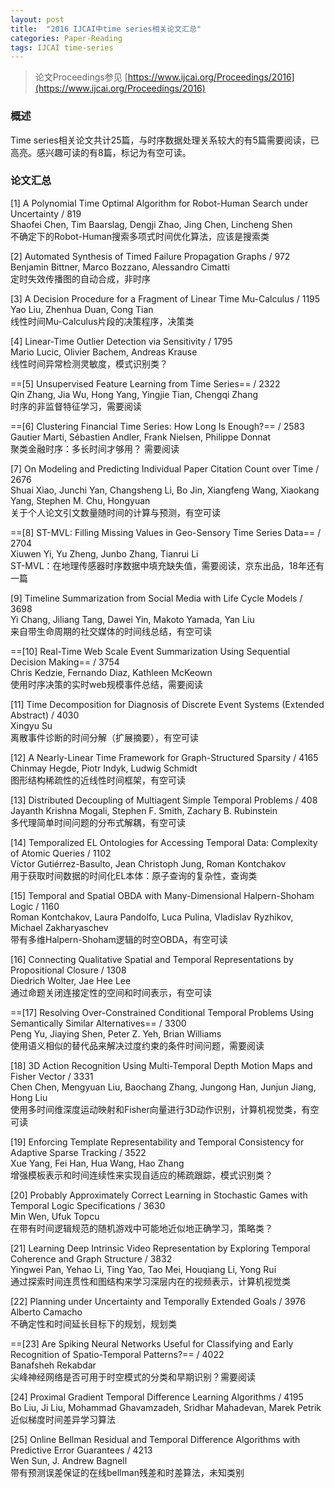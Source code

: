 ```yaml
---
layout: post
title:  "2016 IJCAI中time series相关论文汇总"
categories: Paper-Reading
tags: IJCAI time-series
---
```


> 论文Proceedings参见 [https://www.ijcai.org/Proceedings/2016](https://www.ijcai.org/Proceedings/2016)

### 概述
Time series相关论文共计25篇，与时序数据处理关系较大的有5篇需要阅读，已高亮。感兴趣可读的有8篇，标记为有空可读。  

### 论文汇总
[1] A Polynomial Time Optimal Algorithm for Robot-Human Search under Uncertainty / 819  
Shaofei Chen, Tim Baarslag, Dengji Zhao, Jing Chen, Lincheng Shen  
不确定下的Robot-Human搜索多项式时间优化算法，应该是搜索类  

[2] Automated Synthesis of Timed Failure Propagation Graphs / 972  
Benjamin Bittner, Marco Bozzano, Alessandro Cimatti  
定时失效传播图的自动合成，非时序  

[3] A Decision Procedure for a Fragment of Linear Time Mu-Calculus / 1195  
Yao Liu, Zhenhua Duan, Cong Tian  
线性时间Mu-Calculus片段的决策程序，决策类  

[4] Linear-Time Outlier Detection via Sensitivity / 1795  
Mario Lucic, Olivier Bachem, Andreas Krause  
线性时间异常检测灵敏度，模式识别类？  

==[5] Unsupervised Feature Learning from Time Series== / 2322  
Qin Zhang, Jia Wu, Hong Yang, Yingjie Tian, Chengqi Zhang  
时序的非监督特征学习，需要阅读  

==[6] Clustering Financial Time Series: How Long Is Enough?== / 2583  
Gautier Marti, Sébastien Andler, Frank Nielsen, Philippe Donnat  
聚类金融时序：多长时间才够用？ 需要阅读  

[7] On Modeling and Predicting Individual Paper Citation Count over Time / 2676  
Shuai Xiao, Junchi Yan, Changsheng Li, Bo Jin, Xiangfeng Wang, Xiaokang Yang, Stephen M. Chu, Hongyuan  
关于个人论文引文数量随时间的计算与预测，有空可读  

==[8] ST-MVL: Filling Missing Values in Geo-Sensory Time Series Data== / 2704  
Xiuwen Yi, Yu Zheng, Junbo Zhang, Tianrui Li  
ST-MVL：在地理传感器时序数据中填充缺失值，需要阅读，京东出品，18年还有一篇  

[9] Timeline Summarization from Social Media with Life Cycle Models / 3698  
Yi Chang, Jiliang Tang, Dawei Yin, Makoto Yamada, Yan Liu  
来自带生命周期的社交媒体的时间线总结，有空可读  

==[10] Real-Time Web Scale Event Summarization Using Sequential Decision Making== / 3754  
Chris Kedzie, Fernando Diaz, Kathleen McKeown  
使用时序决策的实时web规模事件总结，需要阅读  

[11] Time Decomposition for Diagnosis of Discrete Event Systems (Extended Abstract) / 4030  
Xingyu Su  
离散事件诊断的时间分解（扩展摘要），有空可读  

[12] A Nearly-Linear Time Framework for Graph-Structured Sparsity / 4165  
Chinmay Hegde, Piotr Indyk, Ludwig Schmidt  
图形结构稀疏性的近线性时间框架，有空可读  

[13] Distributed Decoupling of Multiagent Simple Temporal Problems / 408  
Jayanth Krishna Mogali, Stephen F. Smith, Zachary B. Rubinstein  
多代理简单时间问题的分布式解耦，有空可读  

[14] Temporalized EL Ontologies for Accessing Temporal Data: Complexity of Atomic Queries / 1102  
Víctor Gutiérrez-Basulto, Jean Christoph Jung, Roman Kontchakov  
用于获取时间数据的时间化EL本体：原子查询的复杂性，查询类   

[15] Temporal and Spatial OBDA with Many-Dimensional Halpern-Shoham Logic / 1160  
Roman Kontchakov, Laura Pandolfo, Luca Pulina, Vladislav Ryzhikov, Michael Zakharyaschev  
带有多维Halpern-Shoham逻辑的时空OBDA，有空可读  

[16] Connecting Qualitative Spatial and Temporal Representations by Propositional Closure / 1308  
Diedrich Wolter, Jae Hee Lee  
通过命题关闭连接定性的空间和时间表示，有空可读  

==[17] Resolving Over-Constrained Conditional Temporal Problems Using Semantically Similar Alternatives== / 3300  
Peng Yu, Jiaying Shen, Peter Z. Yeh, Brian Williams  
使用语义相似的替代品来解决过度约束的条件时间问题，需要阅读  

[18] 3D Action Recognition Using Multi-Temporal Depth Motion Maps and Fisher Vector / 3331  
Chen Chen, Mengyuan Liu, Baochang Zhang, Jungong Han, Junjun Jiang, Hong Liu  
使用多时间维深度运动映射和Fisher向量进行3D动作识别，计算机视觉类，有空可读  

[19] Enforcing Template Representability and Temporal Consistency for Adaptive Sparse Tracking / 3522  
Xue Yang, Fei Han, Hua Wang, Hao Zhang  
增强模板表示和时间连续性来实现自适应的稀疏跟踪，模式识别类？  

[20] Probably Approximately Correct Learning in Stochastic Games with Temporal Logic Specifications / 3630   
Min Wen, Ufuk Topcu  
在带有时间逻辑规范的随机游戏中可能地近似地正确学习，策略类？  

[21] Learning Deep Intrinsic Video Representation by Exploring Temporal Coherence and Graph Structure / 3832  
Yingwei Pan, Yehao Li, Ting Yao, Tao Mei, Houqiang Li, Yong Rui  
通过探索时间连贯性和图结构来学习深层内在的视频表示，计算机视觉类  

[22] Planning under Uncertainty and Temporally Extended Goals / 3976  
Alberto Camacho  
不确定性和时间延长目标下的规划，规划类

==[23] Are Spiking Neural Networks Useful for Classifying and Early Recognition of Spatio-Temporal Patterns?== / 4022  
Banafsheh Rekabdar  
尖峰神经网络是否可用于时空模式的分类和早期识别？需要阅读  

[24] Proximal Gradient Temporal Difference Learning Algorithms / 4195  
Bo Liu, Ji Liu, Mohammad Ghavamzadeh, Sridhar Mahadevan, Marek Petrik  
近似梯度时间差异学习算法  

[25] Online Bellman Residual and Temporal Difference Algorithms with Predictive Error Guarantees / 4213  
Wen Sun, J. Andrew Bagnell  
带有预测误差保证的在线bellman残差和时差算法，未知类别